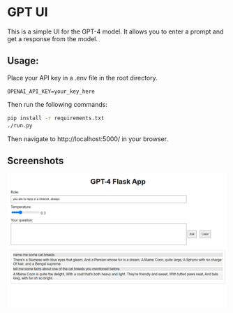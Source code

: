 # GPT UI

This is a simple UI for the GPT-4 model. It allows you to enter a prompt and get a response from the model.

## Usage: 

Place your API key in a .env file in the root directory. 

```
OPENAI_API_KEY=your_key_here
```

Then run the following commands:

```bash
pip install -r requirements.txt
./run.py
```

Then navigate to http://localhost:5000/ in your browser.

## Screenshots

![Screenshot of app](image.png)